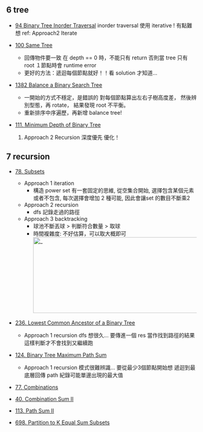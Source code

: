 ## 6 tree
* [94 Binary Tree Inorder Traversal](./6_stack-queue-tree/94.%20Binary%20Tree%20Inorder%20Traversal/index.py)
    inorder traversal 使用 iterative ! 有點難想
    ref: Approach2 Iterate

* [100 Same Tree](./6_stack-queue-tree/100.%20Same%20Tree/index.py)
    * 回傳物件要一致
        在 depth == 0 時，不能只有 return
        否則當 tree 只有 root １節點時會 runtime error
    * 更好的方法：遞迴每個節點就好！！看 solution 才知道...

* [1382 Balance a Binary Search Tree](./6_stack-queue-tree/1382.%20Balance%20a%20Binary%20Search%20Tree/index.py)
    * 一開始的方式不穩定，是錯誤的
      對每個節點算出左右子樹高度差，
      然後辨別型態，再 rotate，
      結果發現 root 不平衡。
    * 重新排序中序遍歷，再新增 balance tree!

* [111. Minimum Depth of Binary Tree](./6_stack-queue-tree/111.%20Minimum%20Depth%20of%20Binary%20Tree/index.py)
    1. Approach 2 Recursion 深度優先 優化！

## 7 recursion
* [78. Subsets](./7_recursion/78.%20Subsets/index.py)
    * Approach 1 iteration
        * 構造 power set 有一套固定的思維, 從空集合開始, 選擇包含某個元素或者不包含, 每次選擇會增加 2 種可能, 因此會讓set 的數目不斷乘2 
    * Approach 2 recursion
        * dfs 記錄走過的路徑
    * Approach 3 backtracking
        * 球池不斷丟球 > 判斷符合數量 > 取球
        * 時間複雜度:
            不好估算，可以取大概即可  
            <img src="https://i.imgur.com/wLEFtDI.jpg" alt="_" width="480" height="200"/>

* [236. Lowest Common Ancestor of a Binary Tree](./7_recursion/236.%20Lowest%20Common%20Ancestor%20of%20a%20Binary%20Tree/index.py)
    * Approach 1 recursion
        dfs 想很久...
        要傳進一個 res 當作找到路徑的結果
        這樣判斷才不會找到又繼續跑

* [124. Binary Tree Maximum Path Sum](./7_recursion/124.%20Binary%20Tree%20Maximum%20Path%20Sum/index.py)
    * Approach 1 recursion
        模式很難辨識...
        要從最少3個節點開始想
        遞迴到最底層回傳 path
        紀錄可能單邊出現的最大值

* [77. Combinations](./7_recursion/77.%20Combinations/index.py)
* [40. Combination Sum II](./7_recursion/40.%20Combination%20Sum%20II/index.py)
* [113. Path Sum II](./7_recursion/113.%20Path%20Sum%20II/index.py)
* [698. Partition to K Equal Sum Subsets](./7_recursion/698.%20Partition%20to%20K%20Equal%20Sum%20Subsets/index.py)